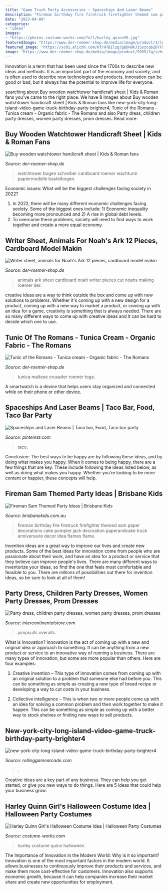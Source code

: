 ```yaml
---
title: "Game Truck Party Accessories ~ Spaceships And Laser Beams"
description: "Fireman birthday fire firetruck firefighter themed sam paper decorations cake pompier jack decoration paperandcake truck anniversaire decor idea flames flame"
date: "2023-04-09"
categories:
- "ideas"
images:
- "https://photos.costume-works.com/full/harley_quinn35.jpg"
featuredImage: "https://www.der-roemer-shop.de/media/image/product/1/lg/tunic-of-the-romans-tunica-cream-organic-fabric.jpg"
featured_image: "https://sc01.alicdn.com/kf/HTB1lzgJgBDH8KJjSszcq6zDTFXaN.jpg"
image: "https://www.der-roemer-shop.de/media/image/product/9955/lg/schreiber-bogen-roman-wooden-watchtower-cardboard-model-making~2.jpg"
---
```



Innovation is a term that has been used since the 1700s to describe new ideas and methods. It is an important part of the economy and society, and is often used to describe new technologies and products. Innovation can be good or bad, but it always has the potential to improve life for everyone.

	

		
searching about Buy wooden watchtower handicraft sheet | Kids &amp; Roman fans you've came to the right place. We have 8 Images about Buy wooden watchtower handicraft sheet | Kids &amp; Roman fans like new-york-city-long-island-video-game-truck-birthday-party-brighter4, Tunic of the Romans - Tunica cream - Organic fabric - The Romans and also Party dress, children party dresses, women party dresses, prom dresses. Read more:
		
    
## Buy Wooden Watchtower Handicraft Sheet | Kids &amp; Roman Fans

<img loading=lazy src="https://www.der-roemer-shop.de/media/image/product/9955/lg/schreiber-bogen-roman-wooden-watchtower-cardboard-model-making~2.jpg" onerror="this.onerror=null;this.src='https://tse2.mm.bing.net/th?id=OIP.Mqb1LE1larF9_yeb82LomwHaJ4&amp;pid=15.1';" alt="Buy wooden watchtower handicraft sheet | Kids &amp; Roman fans">

_Source: der-roemer-shop.de_

>watchtower bogen schreiber cardboard roemer wachturm papiermodelle bastelbogen. 

	

Economic issues: What will be the biggest challenges facing society in 2022?
1. In 2022, there will be many different economic challenges facing society. Some of the biggest ones include: 1) Economic inequality becoming more pronounced and 2) A rise in global debt levels.
2. To overcome these problems, society will need to find ways to work together and create a more equal economy.

    
## Writer Sheet, Animals For Noah&#039;s Ark 12 Pieces, Cardboard Model Makin

<img loading=lazy src="https://www.der-roemer-shop.de/media/image/product/680/lg/writer-sheet-animals-for-noahs-ark-12-pieces-cardboard-model-making~4.jpg" onerror="this.onerror=null;this.src='https://tse3.mm.bing.net/th?id=OIP.TSFRiIf-Afxtt1WfcQt1vwHaJ4&amp;pid=15.1';" alt="Writer sheet, animals for Noah&#039;s Ark 12 pieces, cardboard model makin">

_Source: der-roemer-shop.de_

>animals ark sheet cardboard noah writer pieces cut noahs making roemer der. 

	

creative ideas are a way to think outside the box and come up with new solutions to problems. Whether it's coming up with a new design for a product, coming up with a new way to market a product, or coming up with an idea for a game, creativity is something that is always needed. There are so many different ways to come up with creative ideas and it can be hard to decide which one to use.

    
## Tunic Of The Romans - Tunica Cream - Organic Fabric - The Romans

<img loading=lazy src="https://www.der-roemer-shop.de/media/image/product/1/lg/tunic-of-the-romans-tunica-cream-organic-fabric.jpg" onerror="this.onerror=null;this.src='https://tse4.mm.bing.net/th?id=OIP.LedR-B7JLYg4qdMBQf0x-gHaJ4&amp;pid=15.1';" alt="Tunic of the Romans - Tunica cream - Organic fabric - The Romans">

_Source: der-roemer-shop.de_

>tunica maltese crusader roemer toga. 

	

A smartwatch is a device that helps users stay organized and connected while on their phone or other device.

    
## Spaceships And Laser Beams | Taco Bar, Food, Taco Bar Party

<img loading=lazy src="https://i.pinimg.com/originals/30/a0/42/30a042c39d682eed45950ae3ea55fe41.jpg" onerror="this.onerror=null;this.src='https://tse2.mm.bing.net/th?id=OIP.CjCK0scTrN8yisU0aNEdMQHaLF&amp;pid=15.1';" alt="Spaceships and Laser Beams | Taco bar, Food, Taco bar party">

_Source: pinterest.com_

>taco. 

	

Conclusion: The best ways to be happy are by following these ideas, and by doing what makes you happy.
When it comes to being happy, there are a few things that are key. These include following the ideas listed below, as well as doing what makes you happy. Whether you’re looking to be more content or happier, these concepts will help.

    
## Fireman Sam Themed Party Ideas | Brisbane Kids

<img loading=lazy src="https://brisbanekids.com.au/wp-content/uploads/2014/05/b75cdaeb057b0c974f4f9d41177e7e06.jpg" onerror="this.onerror=null;this.src='https://tse4.mm.bing.net/th?id=OIP.w_8uDtCIj1pJQN88D2mu5AHaLH&amp;pid=15.1';" alt="Fireman Sam Themed Party Ideas | Brisbane Kids">

_Source: brisbanekids.com.au_

>fireman birthday fire firetruck firefighter themed sam paper decorations cake pompier jack decoration paperandcake truck anniversaire decor idea flames flame. 

	

Invention ideas are a great way to improve our lives and create new products. Some of the best ideas for innovation come from people who are passionate about their work, and have an idea for a product or service that they believe can improve people's lives. There are many different ways to inventorize your ideas, so find the one that feels most comfortable and feasible to you. There are millions of possibilities out there for invention ideas, so be sure to look at all of them!

    
## Party Dress, Children Party Dresses, Women Party Dresses, Prom Dresses

<img loading=lazy src="https://sc01.alicdn.com/kf/HTB1lzgJgBDH8KJjSszcq6zDTFXaN.jpg" onerror="this.onerror=null;this.src='https://tse1.mm.bing.net/th?id=OIP.LVrCE3cS7yHTZNNCIZhtoQHaHa&amp;pid=15.1';" alt="Party dress, children party dresses, women party dresses, prom dresses">

_Source: intercontinentalstore.com_

>jumpsuits overalls. 

	

What is innovation?
Innovation is the act of coming up with a new and original idea or approach to something. It can be anything from a new product or service to an innovative way of running a business. There are many types of innovation, but some are more popular than others. Here are four examples:
1. Creative invention – This type of innovation comes from coming up with an original solution to a problem that someone else had before you. This can be something as simple as creating a new type of bread recipe or developing a way to cut costs in your business.

2. Collective intelligence – This is when two or more people come up with an idea for solving a common problem and then work together to make it happen. This can be something as simple as coming up with a better way to stock shelves or finding new ways to sell products.


    
## New-york-city-long-island-video-game-truck-birthday-party-brighter4

<img loading=lazy src="https://rollinggamearcade.com/wp-content/uploads/2018/01/new-york-city-long-island-video-game-truck-birthday-party-brighter4.jpg" onerror="this.onerror=null;this.src='https://tse1.mm.bing.net/th?id=OIP.gWqmQOKr01ZjeQLk7kBfvQHaFj&amp;pid=15.1';" alt="new-york-city-long-island-video-game-truck-birthday-party-brighter4">

_Source: rollinggamearcade.com_

>. 

	

Creative ideas are a key part of any business. They can help you get started, or give you new ways to do things. Here are 5 ideas that could help your business grow:

    
## Harley Quinn Girl&#039;s Halloween Costume Idea | Halloween Party Costumes

<img loading=lazy src="https://photos.costume-works.com/full/harley_quinn35.jpg" onerror="this.onerror=null;this.src='https://tse1.mm.bing.net/th?id=OIP.oK-zD6v9og80vccYz35CrQHaMV&amp;pid=15.1';" alt="Harley Quinn Girl&#039;s Halloween Costume Idea | Halloween Party Costumes">

_Source: costume-works.com_

>harley costume quinn halloween. 

	

The Importance of Innovation in the Modern World: Why is it so important?
Innovation is one of the most important factors in the modern world. It allows businesses to continuously improve their products and services, and make them more cost-effective for customers. Innovation also supports economic growth, because it can help companies increase their market share and create new opportunities for employment.

